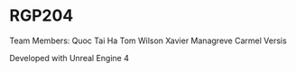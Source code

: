 # RGP204

Team Members:
Quoc Tai Ha
Tom Wilson
Xavier Managreve
Carmel Versis

Developed with Unreal Engine 4
